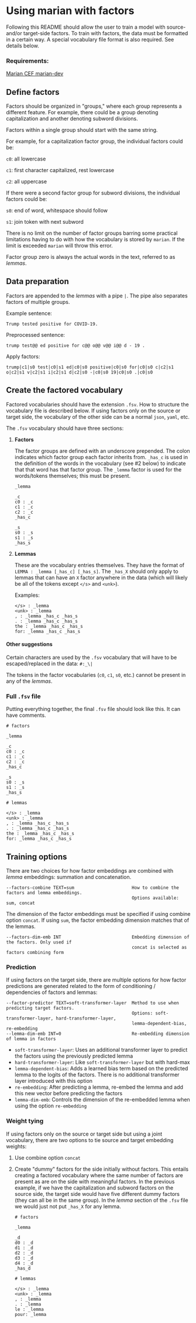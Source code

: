 # Using marian with factors

Following this README should allow the user to train a model with source- and/or target-side factors. To train with factors, the data must be formatted in a certain way. A special vocabulary file format is also required. See details below.

### Requirements:

[Marian CEF marian-dev](https://github.com/marian-cef/marian-dev)


## Define factors

Factors should be organized in "groups," where each group represents a different feature. For example, there could be a group denoting capitalization and another denoting subword divisions.

Factors within a single group should start with the same string.

For example, for a capitalization factor group, the individual factors could be:

`c0`: all lowercase

`c1`: first character capitalized, rest lowercase

`c2`: all uppercase

If there were a second factor group for subword divisions, the individual factors could be:

`s0`: end of word, whitespace should follow

`s1`: join token with next subword

There is no limit on the number of factor groups barring some practical limitations having to do with how the vocabulary is stored by `marian`. If the limit is exceeded `marian` will throw this error.

Factor group zero is always the actual words in the text, referred to as *lemmas*.

## Data preparation

Factors are appended to the *lemmas* with a pipe `|`. The pipe also separates factors of multiple groups.

Example sentence:

```
Trump tested positive for COVID-19.
```

Preprocessed sentence:
```
trump test@@ ed positive for c@@ o@@ v@@ i@@ d - 19 .
```

Apply factors:
```
trump|c1|s0 test|c0|s1 ed|c0|s0 positive|c0|s0 for|c0|s0 c|c2|s1 o|c2|s1 v|c2|s1 i|c2|s1 d|c2|s0 -|c0|s0 19|c0|s0 .|c0|s0
```


## Create the factored vocabulary

Factored vocabularies should have the extension `.fsv`. How to structure the vocabulary file is described below. If using factors only on the source or target side, the vocabulary of the other side can be a normal `json`, `yaml`, etc. 

The `.fsv` vocabulary should have three sections:

1. **Factors**

    The factor groups are defined with an underscore prepended. The colon indicates which factor group each factor inherits from. `_has_c` is used in the definition of the words in the vocabulary (see #2 below) to indicate that that word has that factor group. The `_lemma` factor is used for the words/tokens themselves; this must be present. 

    ```
    _lemma

    _c
    c0 : _c
    c1 : _c
    c2 : _c
    _has_c

    _s
    s0 : _s
    s1 : _s
    _has_s
    ```

2. **Lemmas**

    These are the vocabulary entries themselves. They have the format of `LEMMA : _lemma [_has_c] [_has_s]`. The `_has_X` should only apply to lemmas that can have an `X` factor anywhere in the data (which will likely be all of the tokens except `</s>` and `<unk>`).

    Examples:
    ```
    </s> : _lemma
    <unk> : _lemma
    , : _lemma _has_c _has_s
    . : _lemma _has_c _has_s
    the : _lemma _has_c _has_s
    for: _lemma _has_c _has_s
    ```


#### Other suggestions

Certain characters are used by the `.fsv` vocabulary that will have to be escaped/replaced in the data: `#:_\|`

The tokens in the factor vocabularies (`c0`, `c1`, `s0`, etc.) cannot be present in any of the *lemmas*.

### Full `.fsv` file

Putting everything together, the final `.fsv` file should look like this. It can have comments.

 ```
 # factors

_lemma

_c
c0 : _c
c1 : _c
c2 : _c
_has_c

_s
s0 : _s
s1 : _s
_has_s

 # lemmas

</s> : _lemma
<unk> : _lemma
, : _lemma _has_c _has_s
. : _lemma _has_c _has_s
the : _lemma _has_c _has_s
for: _lemma _has_c _has_s
 ```

## Training options

There are two choices for how factor embeddings are combined with *lemma* embeddings: summation and concatenation.

```
--factors-combine TEXT=sum                      How to combine the factors and lemma embeddings.
                                                Options available: sum, concat
```

The dimension of the factor embeddings must be specified if using combine option `concat`. If using `sum`, the factor embedding dimension matches that of the lemmas.

```
--factors-dim-emb INT                           Embedding dimension of the factors. Only used if 
                                                concat is selected as factors combining form
```

### Prediction

If using factors on the target side, there are multiple options for how factor predictions are generated related to the form of conditioning / dependencies of factors and lemmas:

```
--factor-predictor TEXT=soft-transformer-layer  Method to use when predicting target factors. 
                                                Options: soft-transformer-layer, hard-transformer-layer,
                                                lemma-dependent-bias, re-embedding
--lemma-dim-emb INT=0                           Re-embedding dimension of lemma in factors
```

* `soft-transformer-layer`: Uses an additional transformer layer to predict the factors using the previously predicted lemma
* `hard-transformer-layer`: Like `soft-transformer-layer` but with hard-max
* `lemma-dependent-bias`: Adds a learned bias term based on the predicted lemma to the logits of the factors. There is no additional transformer layer introduced with this option
* `re-embedding`: After predicting a lemma, re-embed the lemma and add this new vector before predicting the factors
* `lemma-dim-emb`: Controls the dimension of the re-embedded lemma when using the option `re-embedding`


### Weight tying

If using factors only on the source or target side but using a joint vocabulary, there are two options to tie source and target embedding weights:

1. Use combine option `concat`
2. Create "dummy" factors for the side initially without factors. This entails creating a factored vocabulary where the same number of factors are present as are on the side with meaningful factors. In the previous example, if we have the capitalization and subword factors on the source side, the target side would have five different dummy factors (they can all be in the same group). In the *lemma* section of the `.fsv` file we would just not put `_has_X` for any lemma.

    ```
    # factors

    _lemma

    _d
    d0 : _d
    d1 : _d
    d2 : _d
    d3 : _d
    d4 : _d
    _has_d

    # lemmas

    </s> : _lemma
    <unk> : _lemma
    , : _lemma
    . : _lemma
    le : _lemma
    pour: _lemma
    ```
